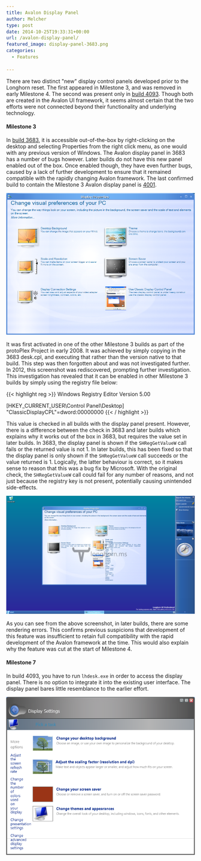 ```yaml
---
title: Avalon Display Panel
author: Melcher
type: post
date: 2014-10-25T19:33:31+00:00
url: /avalon-display-panel/
featured_image: display-panel-3683.png
categories:
  - Features

---
```


There are two distinct "new" display control panels developed prior to the Longhorn reset. The first appeared in Milestone 3, and was removed in early Milestone 4. The second was present only in [build 4093](/builds/4093/). Though both are created in the Avalon UI framework, it seems almost certain that the two efforts were not connected beyond their functionality and underlying technology.

#### Milestone 3

In [build 3683](/builds/3683/), it is accessible out-of-the-box by right-clicking on the desktop and selecting Properties from the right click menu, as one would with any previous version of Windows. The Avalon display panel in 3683 has a number of bugs however. Later builds do not have this new panel enabled out of the box. Once enabled though, they have even further bugs, caused by a lack of further development to ensure that it remained compatible with the rapidly changing Avalon framework. The last confirmed build to contain the Milestone 3 Avalon display panel is [4001](/builds/4001/).

![](display-panel-3683.png)

It was first activated in one of the other Milestone 3 builds as part of the protoPlex Project in early 2008. It was achieved by simply copying in the 3683 desk.cpl, and executing that rather than the version native to that build. This step was then forgotten about and was not investigated further. In 2012, this screenshot was rediscovered, prompting further investigation. This investigation has revealed that it can be enabled in other Milestone 3 builds by simply using the registry file below:

{{< highlight reg >}}
Windows Registry Editor Version 5.00

[HKEY_CURRENT_USER\Control Panel\Desktop]
"ClassicDisplayCPL"=dword:00000000
{{< / highlight >}}

This value is checked in all builds with the display panel present. However, there is a difference between the check in 3683 and later builds which explains why it works out of the box in 3683, but requires the value set in later builds. In 3683, the display panel is shown if the `SHRegGetValueW` call fails or the returned value is not 1. In later builds, this has been fixed so that the display panel is only shown if the `SHRegGetValueW` call succeeds or the value returned is 1. Logically, the latter behaviour is correct, so it makes sense to reason that this was a bug fix by Microsoft. With the original check, the `SHRegGetValueW` call could fail for any number of reasons, and not just because the registry key is not present, potentially causing unintended side-effects.

![](display-panel-3718.png)

As you can see from the above screenshot, in later builds, there are some rendering errors. This confirms previous suspicions that development of this feature was insufficient to retain full compatibility with the rapid development of the Avalon framework at the time. This would also explain why the feature was cut at the start of Milestone 4.

#### Milestone 7

In build 4093, you have to run `lhdesk.exe` in order to access the display panel. There is no option to integrate it into the existing user interface. The display panel bares little resemblance to the earlier effort.

![](display-panel-4093.png)